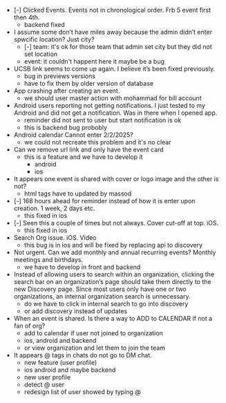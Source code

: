 - [-] Clicked Events. Events not in chronological order. Frb 5 event first then 4th.
	- backend fixed
- I assume some don’t have miles away because the admin didn’t enter spwcific location? Just city?
	- [-] team: it's ok for those team that admin set city but they did not set location
	- event: it couldn't happent here it maybe be a bug
- UCSB link seems to come up again. I believe it’s been fixed previously.
	- bug in previews versions 
	- have to fix them by older version of database
- App crashing after creating an event.
	- we should user master action with mohammad for bill account
- Android users reporting not getting notifications. I just tested to my Android and did not get a notification. Was in there when I opened app.
	- reminder did not sent  to user but start notification is ok
	- this is backend bug probobly
- Android calendar  Cannot enter 2/2/2025?
	- we could not recreate this  problem and it's no clear
- Can we remove url link and only have the event card
	- this is a feature and we have to develop it
		- android
		- ios
- It appears one event is shared with cover or logo image and the other is not?
	-  html tags have to updated by massod
- [-] 168 hours ahead for reminder instead of how it is enter upon creation. 1 week, 2 days etc.
	- this fixed in ios
- [-] Seen this a couple of times but not always. Cover cut-off at top. iOS.
	- this fixed in ios
- Search Org issue. iOS. Video
	- this bug is in ios and will be fixed by replacing api to discovery
- Not urgent. Can we add monthly and annual recurring events? Monthly meetings and birthdays.
	- we have to develop in front and backend
- Instead of allowing users to search within an organization, clicking the search bar on an organization’s page should take them directly to the new Discovery page. Since most users only have one or two organizations, an internal organization search is unnecessary.
	- do we have to click in internal search to go into discovery
	- or add discovery instead of updates
- When an event is shared. Is there a way to ADD to CALENDAR if not a fan of org?
	- add to calendar if user not joined to organization
	- ios, android and backend
	- or view organization  and let them to join the team
- It appears @ tags in chats do not go to DM chat.
	- new feature (user profile)
	- ios android and maybe backend
	- new user profile
	- detect @ user
	- redesign list of user showed by typing @